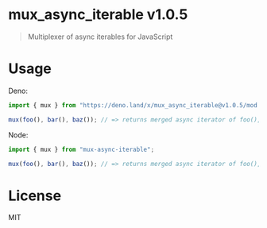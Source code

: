 # mux_async_iterable v1.0.5

> Multiplexer of async iterables for JavaScript

# Usage

Deno:

```ts
import { mux } from "https://deno.land/x/mux_async_iterable@v1.0.5/mod.ts";

mux(foo(), bar(), baz()); // => returns merged async iterator of foo(), bar(), and baz()
```

Node:

```js
import { mux } from "mux-async-iterable";

mux(foo(), bar(), baz()); // => returns merged async iterator of foo(), bar(), and baz()
```

# License

MIT
